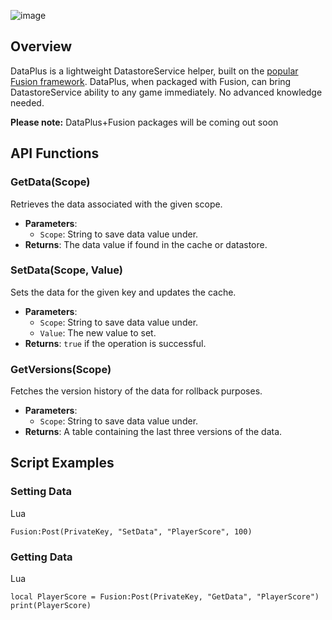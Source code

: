 ![image](https://github.com/carrcreative/dataplus/assets/173332208/37e0104b-8bfa-4a1c-992b-e78e8a7482d0)





Overview
--------

DataPlus is a lightweight DatastoreService helper, built on the [popular Fusion framework](). DataPlus, when packaged with Fusion, can bring DatastoreService ability to any game immediately. No advanced knowledge needed. 

**Please note:** DataPlus+Fusion packages will be coming out soon

API Functions
-------------

### GetData(Scope)

Retrieves the data associated with the given scope.

*   **Parameters**:
    *   `Scope`: String to save data value under.
*   **Returns**: The data value if found in the cache or datastore.

### SetData(Scope, Value)

Sets the data for the given key and updates the cache.

*   **Parameters**:
    *   `Scope`: String to save data value under.
    *   `Value`: The new value to set.
*   **Returns**: `true` if the operation is successful.

### GetVersions(Scope)

Fetches the version history of the data for rollback purposes.

*   **Parameters**:
    *   `Scope`: String to save data value under.
*   **Returns**: A table containing the last three versions of the data.

Script Examples
---------------  

### Setting Data

Lua

    Fusion:Post(PrivateKey, "SetData", "PlayerScore", 100) 

### Getting Data

Lua
    
    local PlayerScore = Fusion:Post(PrivateKey, "GetData", "PlayerScore")
    print(PlayerScore)
    
